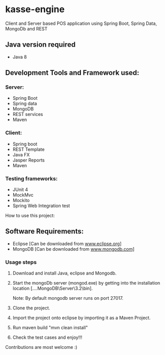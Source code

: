 # kasse-engine
Client and Server based POS application using Spring Boot, Spring Data, MongoDb and REST

## Java version required
- Java 8

## Development Tools and Framework used:

### Server:
- Spring Boot
- Spring data
- MongoDB
- REST services
- Maven

### Client:
- Spring boot
- REST Template
- Java FX
- Jasper Reports
- Maven 

### Testing frameworks:
- JUnit 4
- MockMvc
- Mockito
- Spring Web Integration test

How to use this project:
## Software Requirements:
- Eclipse [Can be downloaded from www.eclipse.org]
- MongoDB [Can be downloaded from www.mongodb.com]

### Usage steps

1. Download and install Java, eclipse and Mongodb.

2. Start the mongoDb server (mongod.exe) by getting into the installation location [....MongoDB\Server\3.2\bin].

   Note: By default mongodb server runs on port 27017.

3. Clone the project.

4. Import the project onto eclipse by importing it as a Maven Project.

5. Run maven build "mvn clean install"

6. Check the test cases and enjoy!!!

Contributions are most welcome :)

[Kasse-engine]: img/KasseEngine.png
